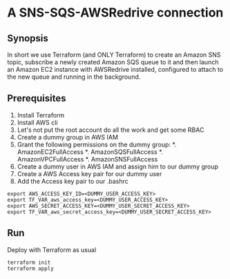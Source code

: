 # A SNS-SQS-AWSRedrive connection

## Synopsis
In short we use Terraform (and ONLY Terraform) to create an Amazon SNS topic, subscribe a newly created Amazon SQS queue to it and then launch an Amazon EC2 instance with AWSRedrive installed, configured to attach to the new queue and running in the background.

## Prerequisites
1. Install Terraform
2. Install AWS cli
3. Let's not put the root account do all the work and get some RBAC
  1. Create a dummy group in AWS IAM
  2. Grant the following permissions on the dummy group:
    *. AmazonEC2FullAccess
    *. AmazonSQSFullAccess
    *. AmazonVPCFullAccess
    *. AmazonSNSFullAccess
  3. Create a dummy user in AWS IAM and assign him to our dummy group
  4. Create a AWS Access key pair for our dummy user
4. Add the Access key pair to our .bashrc
```
export AWS_ACCESS_KEY_ID=<DUMMY_USER_ACCESS_KEY>
export TF_VAR_aws_access_key=<DUMMY_USER_ACCESS_KEY>
export AWS_SECRET_ACCESS_KEY=<DUMMY_USER_SECRET_ACCESS_KEY>
export TF_VAR_aws_secret_access_key=<DUMMY_USER_SECRET_ACCESS_KEY>
```

## Run
Deploy with Terraform as usual

```
terraform init
terraform apply
```

